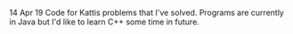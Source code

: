 14 Apr 19
Code for Kattis problems that I've solved. Programs are currently in Java but I'd like to learn C++ some time in future.
